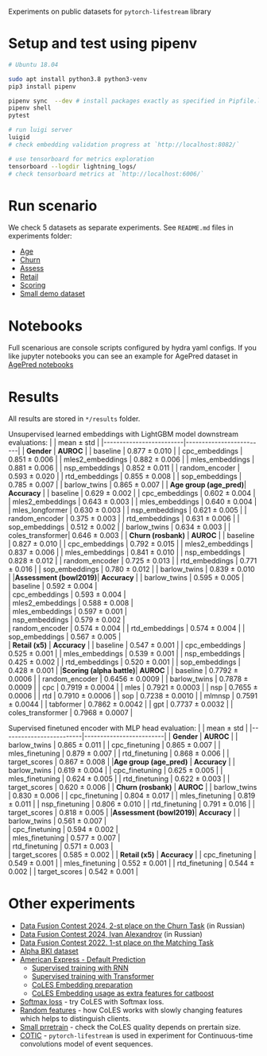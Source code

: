Experiments on public datasets for `pytorch-lifestream` library

# Setup and test using pipenv

```sh
# Ubuntu 18.04

sudo apt install python3.8 python3-venv
pip3 install pipenv

pipenv sync  --dev # install packages exactly as specified in Pipfile.lock
pipenv shell
pytest

# run luigi server
luigid
# check embedding validation progress at `http://localhost:8082/`

# use tensorboard for metrics exploration
tensorboard --logdir lightning_logs/ 
# check tensorboard metrics at `http://localhost:6006/`

```

# Run scenario
 We check 5 datasets as separate experiments. See `README.md` files in experiments folder:
 - [Age](scenario_age_pred/README.md)
 - [Churn](scenario_rosbank/README.md)
 - [Assess](scenario_bowl2019/README.md)
 - [Retail](scenario_x5/README.md)
 - [Scoring](scenario_alpha_battle/README.md)
 - [Small demo dataset](scenario_gender/README.md)

# Notebooks

Full scenarious are console scripts configured by hydra yaml configs.
If you like jupyter notebooks you can see an example for AgePred dataset in [AgePred notebooks](scenario_age_pred/notebooks/)

# Results

All results are stored in `*/results` folder.

Unsupervised learned embeddings with LightGBM model downstream evaluations:
|                         |     mean $\pm$ std      |
|-------------------------|-------------------------|
|    **Gender**           |  **AUROC**              |
|        baseline         |    0.877 $\pm$ 0.010    |
|        cpc_embeddings   |    0.851 $\pm$ 0.006    |
|        mles2_embeddings |    0.882 $\pm$ 0.006    |
|        mles_embeddings  |    0.881 $\pm$ 0.006    |
|        nsp_embeddings   |    0.852 $\pm$ 0.011    |
|        random_encoder   |    0.593 $\pm$ 0.020    |
|        rtd_embeddings   |    0.855 $\pm$ 0.008    |
|        sop_embeddings   |    0.785 $\pm$ 0.007    |
|        barlow_twins     |    0.865 $\pm$ 0.007    |
| **Age group (age_pred)**|  **Accuracy**           |
|        baseline         |    0.629 $\pm$ 0.002    |
|        cpc_embeddings   |    0.602 $\pm$ 0.004    |
|        mles2_embeddings |    0.643 $\pm$ 0.003    |
|        mles_embeddings  |    0.640 $\pm$ 0.004    |
|        mles_longformer  |    0.630 $\pm$ 0.003    |
|        nsp_embeddings   |    0.621 $\pm$ 0.005    |
|        random_encoder   |    0.375 $\pm$ 0.003    |
|        rtd_embeddings   |    0.631 $\pm$ 0.006    |
|        sop_embeddings   |    0.512 $\pm$ 0.002    |
|        barlow_twins     |    0.634 $\pm$ 0.003    |
|        coles_transformer|    0.646 $\pm$ 0.003    |
|    **Churn (rosbank)**  |  **AUROC**              |
|        baseline         |    0.827  $\pm$ 0.010   |
|        cpc_embeddings   |    0.792  $\pm$ 0.015   |
|        mles2_embeddings |    0.837  $\pm$ 0.006   |
|        mles_embeddings  |    0.841  $\pm$ 0.010   |
|        nsp_embeddings   |    0.828  $\pm$ 0.012   |
|        random_encoder   |    0.725  $\pm$ 0.013   |
|        rtd_embeddings   |    0.771  $\pm$ 0.016   |
|        sop_embeddings   |    0.780  $\pm$ 0.012   |
|        barlow_twins     |    0.839  $\pm$ 0.010   |
|**Assessment (bowl2019)**|  **Accuracy**           |
|        barlow_twins     |    0.595 $\pm$ 0.005    |    
|        baseline         |    0.592 $\pm$ 0.004    |    
|        cpc_embeddings   |    0.593 $\pm$ 0.004    |    
|        mles2_embeddings |    0.588 $\pm$ 0.008    |    
|        mles_embeddings  |    0.597 $\pm$ 0.001    |    
|        nsp_embeddings   |    0.579 $\pm$ 0.002    |    
|        random_encoder   |    0.574 $\pm$ 0.004    |
|        rtd_embeddings   |    0.574 $\pm$ 0.004    |
|        sop_embeddings   |    0.567 $\pm$ 0.005    |    
|    **Retail (x5)**      |  **Accuracy**           |
|        baseline         |    0.547 $\pm$ 0.001    |
|        cpc_embeddings   |    0.525 $\pm$ 0.001    |
|        mles_embeddings  |    0.539 $\pm$ 0.001    |
|        nsp_embeddings   |    0.425 $\pm$ 0.002    |
|        rtd_embeddings   |    0.520 $\pm$ 0.001    |
|        sop_embeddings   |    0.428 $\pm$ 0.001    |
|**Scoring (alpha battle)**| **AUROC**              |
|        baseline         |    0.7792 $\pm$ 0.0006  |
|        random_encoder   |    0.6456 $\pm$ 0.0009  |
|        barlow_twins     |    0.7878 $\pm$ 0.0009  |
|        cpc              |    0.7919 $\pm$ 0.0004  |
|        mles             |    0.7921 $\pm$ 0.0003  |
|        nsp              |    0.7655 $\pm$ 0.0006  |
|        rtd              |    0.7910 $\pm$ 0.0006  |
|        sop              |    0.7238 $\pm$ 0.0010  |
|        mlmnsp           |    0.7591 $\pm$ 0.0044  |
|        tabformer        |    0.7862 $\pm$ 0.0042  |
|        gpt              |    0.7737 $\pm$ 0.0032  |
|   coles_transformer     |    0.7968 $\pm$ 0.0007  |

Supervised finetuned encoder with MLP head evaluation:
|                         |     mean $\pm$ std      |
|-------------------------|-------------------------|
|    **Gender**           |  **AUROC**              |
|        barlow_twins     |    0.865 $\pm$ 0.011    |
|        cpc_finetuning   |    0.865 $\pm$ 0.007    |
|        mles_finetuning  |    0.879 $\pm$ 0.007    |
|        rtd_finetuning   |    0.868 $\pm$ 0.006    |
|        target_scores    |    0.867 $\pm$ 0.008    |
|**Age group (age_pred)** |  **Accuracy**           |
|        barlow_twins     |    0.619 $\pm$ 0.004    |
|        cpc_finetuning   |    0.625 $\pm$ 0.005    |
|        mles_finetuning  |    0.624 $\pm$ 0.005    |
|        rtd_finetuning   |    0.622 $\pm$ 0.003    |
|        target_scores    |    0.620 $\pm$ 0.006    |
|    **Churn (rosbank)**  |  **AUROC**              |
|        barlow_twins     |    0.830 $\pm$ 0.006    |
|        cpc_finetuning   |    0.804 $\pm$ 0.017    |
|        mles_finetuning  |    0.819 $\pm$ 0.011    |
|        nsp_finetuning   |    0.806 $\pm$ 0.010    |
|        rtd_finetuning   |    0.791 $\pm$ 0.016    |
|        target_scores    |    0.818 $\pm$ 0.005    |
|**Assessment (bowl2019)**|  **Accuracy**           |
|        barlow_twins     |    0.561 $\pm$ 0.007    |    
|        cpc_finetuning   |    0.594 $\pm$ 0.002    |    
|        mles_finetuning  |    0.577 $\pm$ 0.007    |    
|        rtd_finetuning   |    0.571 $\pm$ 0.003    |    
|        target_scores    |    0.585 $\pm$ 0.002    |
|    **Retail (x5)**      |  **Accuracy**           |
|        cpc_finetuning   |    0.549 $\pm$ 0.001    |
|        mles_finetuning  |    0.552 $\pm$ 0.001    |
|        rtd_finetuning   |    0.544 $\pm$ 0.002    |
|        target_scores    |    0.542 $\pm$ 0.001    |

# Other experiments

- [Data Fusion Contest 2024, 2-st place on the Churn Task](https://github.com/warofgam/Sber-AI-Lab---datafusion) (in Russian) 
- [Data Fusion Contest 2024, Ivan Alexandrov](https://github.com/Ivanich-spb/datafusion_2024_churn) (in Russian)
- [Data Fusion Contest 2022. 1-st place on the Matching Task](https://github.com/ivkireev86/datafusion-contest-2022)
- [Alpha BKI dataset](experiments/scenario_alpha_rnn_vs_transformer/README.md)
- [American Express - Default Prediction](https://www.kaggle.com/competitions/amex-default-prediction)
    - [Supervised training with RNN](https://www.kaggle.com/code/ivkireev/amex-ptls-baseline-supervised-neural-network)
    - [Supervised training with Transformer](https://www.kaggle.com/code/ivkireev/amex-transformer-network-train-with-ptls)
    - [CoLES Embedding preparation](https://www.kaggle.com/code/ivkireev/amex-contrastive-embeddings-with-ptls-coles)
    - [CoLES Embedding usage as extra features for catboost](https://www.kaggle.com/code/ivkireev/catboost-classifier-with-coles-embeddings)
- [Softmax loss](experiments/softmax_loss_vs_contrastive_loss/readme.md) - try CoLES with Softmax loss.
- [Random features](experiments/random_features/readme.md) - how CoLES works with slowly changing features which helps to distinguish clients.
- [Small prretrain](experiments/mles_experiments_supervised_only/README.md) - check the CoLES quality depends on prertain size.
- [COTIC](https://github.com/VladislavZh/COTIC) - `pytorch-lifestream` is used in experiment for Continuous-time convolutions model of event sequences.


